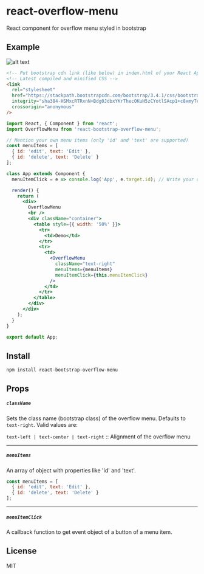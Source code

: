 # react-overflow-menu

React component for overflow menu styled in bootstrap

## Example

![alt text](https://user-images.githubusercontent.com/24729891/59412659-8b8ae280-8ddb-11e9-8bf2-38cdf0d7d9bd.png)

```html
<!-- Put bootstrap cdn link (like below) in index.html of your React App -->
<!-- Latest compiled and minified CSS -->
<link
  rel="stylesheet"
  href="https://stackpath.bootstrapcdn.com/bootstrap/3.4.1/css/bootstrap.min.css"
  integrity="sha384-HSMxcRTRxnN+Bdg0JdbxYKrThecOKuH5zCYotlSAcp1+c8xmyTe9GYg1l9a69psu"
  crossorigin="anonymous"
/>
```

```jsx
import React, { Component } from 'react';
import OverflowMenu from 'react-bootstrap-overflow-menu';

// Mention your own menu items (only 'id' and 'text' are supported)
const menuItems = [
  { id: 'edit', text: 'Edit' },
  { id: 'delete', text: 'Delete' }
];

class App extends Component {
  menuItemClick = e => console.log('App', e.target.id); // Write your own logic

  render() {
    return (
      <div>
        OverflowMenu
        <br />
        <div className="container">
          <table style={{ width: '50%' }}>
            <tr>
              <td>Demo</td>
            </tr>
            <tr>
              <td>
                <OverflowMenu
                  className="text-right"
                  menuItems={menuItems}
                  menuItemClick={this.menuItemClick}
                />
              </td>
            </tr>
          </table>
        </div>
      </div>
    );
  }
}

export default App;
```

## Install

```cli
npm install react-bootstrap-overflow-menu
```

## Props

##### `className`

Sets the class name (bootstrap class) of the overflow menu. Defaults to `text-right`. Valid values are:

`text-left | text-center | text-right` :: Alignment of the overflow menu

---

##### `menuItems`

An array of object with properties like 'id' and 'text'.
```js
const menuItems = [
  { id: 'edit', text: 'Edit' },
  { id: 'delete', text: 'Delete' }
];
```

---

##### `menuItemClick`

A callback function to get event object of a button of a menu item.

## License

MIT
